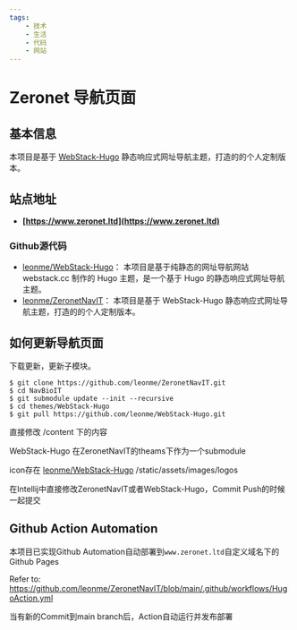 ```yaml
---
tags:
    - 技术
    - 生活
    - 代码
    - 网站
---
```


# Zeronet 导航页面

## 基本信息

本项目是基于 [WebStack-Hugo](https://github.com/leonme/WebStack-Hugo) 静态响应式网址导航主题，打造的的个人定制版本。

## 站点地址

- **[https://www.zeronet.ltd](https://www.zeronet.ltd)**


### Github源代码

* [leonme/WebStack-Hugo](https://github.com/leonme/WebStack-Hugo)： 本项目是基于纯静态的网址导航网站 webstack.cc 制作的 Hugo 主题，是一个基于 Hugo 的静态响应式网址导航主题。
* [leonme/ZeronetNavIT](https://github.com/leonme/ZeronetNavIT)： 本项目是基于 WebStack-Hugo 静态响应式网址导航主题，打造的的个人定制版本。

## 如何更新导航页面

下载更新，更新子模块。
```shell
$ git clone https://github.com/leonme/ZeronetNavIT.git
$ cd NavBioIT
$ git submodule update --init --recursive
$ cd themes/WebStack-Hugo
$ git pull https://github.com/leonme/WebStack-Hugo.git
```

直接修改 /content 下的内容

WebStack-Hugo 在ZeronetNavIT的theams下作为一个submodule

icon存在 [leonme/WebStack-Hugo](https://github.com/leonme/WebStack-Hugo) /static/assets/images/logos

在Intellij中直接修改ZeronetNavIT或者WebStack-Hugo，Commit Push的时候一起提交


## Github Action Automation

本项目已实现Github Automation自动部署到`www.zeronet.ltd`自定义域名下的Github Pages

Refer to: https://github.com/leonme/ZeronetNavIT/blob/main/.github/workflows/HugoAction.yml

当有新的Commit到main branch后，Action自动运行并发布部署
